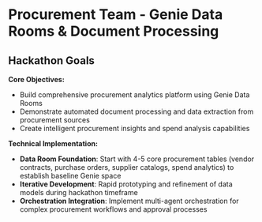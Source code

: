 # Procurement Team - Genie Data Rooms & Document Processing

## Hackathon Goals

**Core Objectives:**
- Build comprehensive procurement analytics platform using Genie Data Rooms
- Demonstrate automated document processing and data extraction from procurement sources
- Create intelligent procurement insights and spend analysis capabilities

**Technical Implementation:**
- **Data Room Foundation**: Start with 4-5 core procurement tables (vendor contracts, purchase orders, supplier catalogs, spend analytics) to establish baseline Genie space
- **Iterative Development**: Rapid prototyping and refinement of data models during hackathon timeframe
- **Orchestration Integration**: Implement multi-agent orchestration for complex procurement workflows and approval processes

